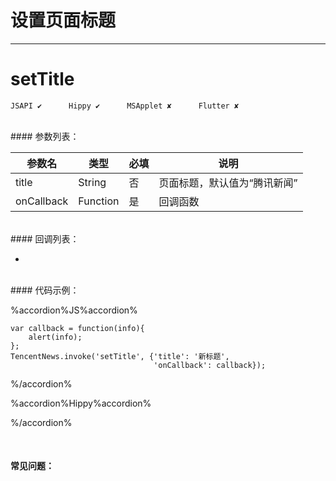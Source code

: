 # 设置页面标题
---
# setTitle

```
JSAPI ✔      Hippy ✔      MSApplet ✘      Flutter ✘
```
<br>
#### 参数列表：

|参数名|类型|必填|说明|
|-|-|-|-| 
| title| String| 否| 页面标题，默认值为“腾讯新闻”| 
| onCallback | Function |是|回调函数|
<br>
#### 回调列表：

-
<br>
#### 代码示例：


%accordion%JS%accordion%

```
var callback = function(info){
    alert(info);
};
TencentNews.invoke('setTitle', {'title': '新标题',
                                'onCallback': callback});

```

%/accordion%

%accordion%Hippy%accordion%

%/accordion%

<br>

#### 常见问题：



